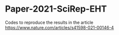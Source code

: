 # Paper-2021-SciRep-EHT

Codes to reproduce the results in the article https://www.nature.com/articles/s41598-021-00146-4
